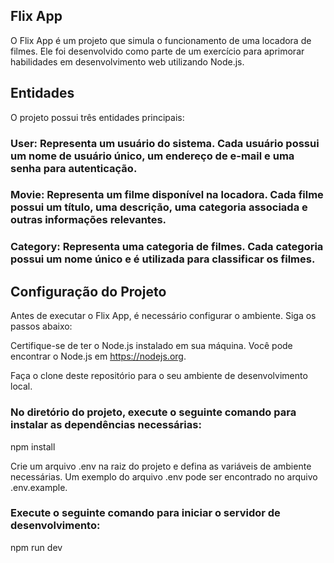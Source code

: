 ## Flix App
O Flix App é um projeto que simula o funcionamento de uma locadora de filmes. Ele foi desenvolvido como parte de um exercício para aprimorar habilidades em desenvolvimento web utilizando Node.js.

## Entidades
O projeto possui três entidades principais:


### User: Representa um usuário do sistema. Cada usuário possui um nome de usuário único, um endereço de e-mail e uma senha para autenticação.

### Movie: Representa um filme disponível na locadora. Cada filme possui um título, uma descrição, uma categoria associada e outras informações relevantes.

### Category: Representa uma categoria de filmes. Cada categoria possui um nome único e é utilizada para classificar os filmes.

## Configuração do Projeto
Antes de executar o Flix App, é necessário configurar o ambiente. Siga os passos abaixo:

Certifique-se de ter o Node.js instalado em sua máquina. Você pode encontrar o Node.js em https://nodejs.org.

Faça o clone deste repositório para o seu ambiente de desenvolvimento local.

### No diretório do projeto, execute o seguinte comando para instalar as dependências necessárias:

npm install

Crie um arquivo .env na raiz do projeto e defina as variáveis de ambiente necessárias. Um exemplo do arquivo .env pode ser encontrado no arquivo .env.example.

### Execute o seguinte comando para iniciar o servidor de desenvolvimento:

npm run dev
